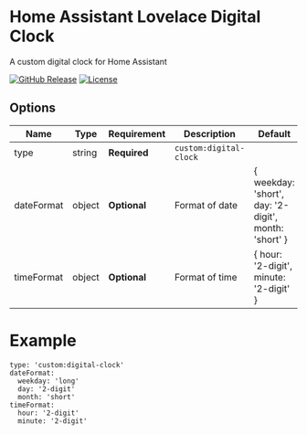 # Home Assistant Lovelace Digital Clock

A custom digital clock for Home Assistant

[![GitHub Release][releases-shield]][releases]
[![License][license-shield]](LICENSE.md)

## Options

| Name              | Type    | Requirement  | Description                                 | Default             |
| ----------------- | ------- | ------------ | ------------------------------------------- | ------------------- |
| type              | string  | **Required** | `custom:digital-clock`                      |                     |
| dateFormat        | object  | **Optional** | Format of date                              | { weekday: 'short', day: '2-digit', month: 'short' } |
| timeFormat        | object  | **Optional** | Format of time                              | { hour: '2-digit', minute: '2-digit' } |

# Example
```
type: 'custom:digital-clock'
dateFormat:
  weekday: 'long'
  day: '2-digit'
  month: 'short'
timeFormat:
  hour: '2-digit'
  minute: '2-digit'
```

[license-shield]: https://img.shields.io/github/license/custom-cards/boilerplate-card.svg?style=for-the-badge
[releases-shield]: https://img.shields.io/github/release/wassy92x/lovelace-ha-dashboard.svg?style=for-the-badge
[releases]: https://github.com/wassy92x/lovelace-ha-dashboard/releases
